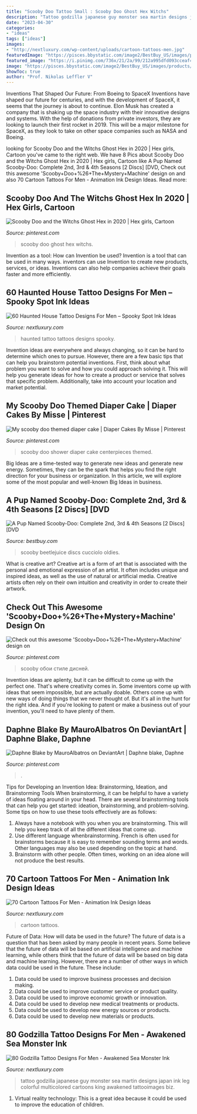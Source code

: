 ```yaml
---
title: "Scooby Doo Tattoo Small : Scooby Doo Ghost Hex Witchs"
description: "Tattoo godzilla japanese guy monster sea martin designs japan ink leg colorful multicolored cartoons king awakened tattooimages biz"
date: "2023-04-30"
categories:
- "ideas"
tags: ["ideas"]
images:
- "http://nextluxury.com/wp-content/uploads/cartoon-tattoos-men.jpg"
featuredImage: "https://pisces.bbystatic.com/image2/BestBuy_US/images/products/9222/9222156_so.jpg"
featured_image: "https://i.pinimg.com/736x/21/2a/99/212a995dfd093cceaf4106b55797642f.jpg"
image: "https://pisces.bbystatic.com/image2/BestBuy_US/images/products/9222/9222156_so.jpg"
ShowToc: true
author: "Prof. Nikolas Leffler V"
---
```



Inventions That Shaped Our Future: From Boeing to SpaceX
Inventions have shaped our future for centuries, and with the development of SpaceX, it seems that the journey is about to continue. Elon Musk has created a company that is shaking up the space industry with their innovative designs and systems. With the help of donations from private investors, they are looking to launch their first rocket in 2019. This will be a major milestone for SpaceX, as they look to take on other space companies such as NASA and Boeing.

	

		
looking for Scooby Doo and the Witchs Ghost Hex in 2020 | Hex girls, Cartoon you've came to the right web. We have 8 Pics about Scooby Doo and the Witchs Ghost Hex in 2020 | Hex girls, Cartoon like A Pup Named Scooby-Doo: Complete 2nd, 3rd &amp; 4th Seasons [2 Discs] [DVD, Check out this awesome &#039;Scooby+Doo+%26+The+Mystery+Machine&#039; design on and also 70 Cartoon Tattoos For Men - Animation Ink Design Ideas. Read more:
		
    
## Scooby Doo And The Witchs Ghost Hex In 2020 | Hex Girls, Cartoon

<img loading=lazy src="https://i.pinimg.com/736x/27/a0/6e/27a06e31c8292d635d8cfa056e6b8a92.jpg" onerror="this.onerror=null;this.src='https://tse1.mm.bing.net/th?id=OIP.mYd0ODDBHNR3G0JdnMiONwHaFg&amp;pid=15.1';" alt="Scooby Doo and the Witchs Ghost Hex in 2020 | Hex girls, Cartoon">

_Source: pinterest.com_

>scooby doo ghost hex witchs. 

	

Invention as a tool: How can Invention be used?
Invention is a tool that can be used in many ways. inventors can use Invention to create new products, services, or ideas. Inventions can also help companies achieve their goals faster and more efficiently.

    
## 60 Haunted House Tattoo Designs For Men – Spooky Spot Ink Ideas

<img loading=lazy src="http://nextluxury.com/wp-content/uploads/haunted-house-guys-tattoos.jpg" onerror="this.onerror=null;this.src='https://tse4.mm.bing.net/th?id=OIP.yXGI93Ujx_JlzUsi_12nmgHaHH&amp;pid=15.1';" alt="60 Haunted House Tattoo Designs For Men – Spooky Spot Ink Ideas">

_Source: nextluxury.com_

>haunted tattoo tattoos designs spooky. 

	

Invention ideas are everywhere and always changing, so it can be hard to determine which ones to pursue. However, there are a few basic tips that can help you brainstorm potential inventions. First, think about what problem you want to solve and how you could approach solving it. This will help you generate ideas for how to create a product or service that solves that specific problem. Additionally, take into account your location and market potential.

    
## My Scooby Doo Themed Diaper Cake | Diaper Cakes By Misse | Pinterest

<img loading=lazy src="https://s-media-cache-ak0.pinimg.com/736x/8c/b7/14/8cb714a6f444a2caf070881b900b5ba0.jpg" onerror="this.onerror=null;this.src='https://tse2.mm.bing.net/th?id=OIP.DDlsYQZRNiRq6Y0Ng_-mawHaJ6&amp;pid=15.1';" alt="My scooby doo themed diaper cake | Diaper Cakes By Misse | Pinterest">

_Source: pinterest.com_

>scooby doo shower diaper cake centerpieces themed. 

	

Big Ideas are a time-tested way to generate new ideas and generate new energy. Sometimes, they can be the spark that helps you find the right direction for your business or organization. In this article, we will explore some of the most popular and well-known Big Ideas in business.

    
## A Pup Named Scooby-Doo: Complete 2nd, 3rd &amp; 4th Seasons [2 Discs] [DVD

<img loading=lazy src="https://pisces.bbystatic.com/image2/BestBuy_US/images/products/9222/9222156_so.jpg" onerror="this.onerror=null;this.src='https://tse1.mm.bing.net/th?id=OIP.YnUgOnT660MhLasGL8p6ogHaKg&amp;pid=15.1';" alt="A Pup Named Scooby-Doo: Complete 2nd, 3rd &amp; 4th Seasons [2 Discs] [DVD">

_Source: bestbuy.com_

>scooby beetlejuice discs cucciolo oldies. 

	

What is creative art?
Creative art is a form of art that is associated with the personal and emotional expression of an artist. It often includes unique and inspired ideas, as well as the use of natural or artificial media. Creative artists often rely on their own intuition and creativity in order to create their artwork.

    
## Check Out This Awesome &#039;Scooby+Doo+%26+The+Mystery+Machine&#039; Design On

<img loading=lazy src="https://i.pinimg.com/736x/af/eb/93/afeb930910aac4ea56ffd76f6382e430.jpg" onerror="this.onerror=null;this.src='https://tse2.mm.bing.net/th?id=OIP.ecJLaHM47mN00WjkC4bypgHaHa&amp;pid=15.1';" alt="Check out this awesome &#039;Scooby+Doo+%26+The+Mystery+Machine&#039; design on">

_Source: pinterest.com_

>scooby обои стиле дисней. 

	

Invention ideas are aplenty, but it can be difficult to come up with the perfect one. That's where creativity comes in. Some inventors come up with ideas that seem impossible, but are actually doable. Others come up with new ways of doing things that we never thought of. But it's all in the hunt for the right idea. And if you're looking to patent or make a business out of your invention, you'll need to have plenty of them.

    
## Daphne Blake By MauroAlbatros On DeviantArt | Daphne Blake, Daphne

<img loading=lazy src="https://i.pinimg.com/736x/21/2a/99/212a995dfd093cceaf4106b55797642f.jpg" onerror="this.onerror=null;this.src='https://tse4.mm.bing.net/th?id=OIP.7EVQqc1X6juVuWV4xEQjwQHaKN&amp;pid=15.1';" alt="Daphne Blake by MauroAlbatros on DeviantArt | Daphne blake, Daphne">

_Source: pinterest.com_

>. 

	

Tips for Developing an Invention Idea: Brainstorming, Ideation, and Brainstorming Tools
When brainstorming, it can be helpful to have a variety of ideas floating around in your head. There are several brainstorming tools that can help you get started: ideation, brainstorming, and problem-solving. Some tips on how to use these tools effectively are as follows: 
1. Always have a notebook with you when you are brainstorming. This will help you keep track of all the different ideas that come up. 
2. Use different language whenbrainstorming. French is often used for brainstorms because it is easy to remember sounding terms and words. Other languages may also be used depending on the topic at hand. 
3. Brainstorm with other people. Often times, working on an idea alone will not produce the best results.

    
## 70 Cartoon Tattoos For Men - Animation Ink Design Ideas

<img loading=lazy src="http://nextluxury.com/wp-content/uploads/cartoon-tattoos-men.jpg" onerror="this.onerror=null;this.src='https://tse1.mm.bing.net/th?id=OIP.7Smjab3JFZ47qffrHZAUVQHaHa&amp;pid=15.1';" alt="70 Cartoon Tattoos For Men - Animation Ink Design Ideas">

_Source: nextluxury.com_

>cartoon tattoos. 

	

Future of Data: How will data be used in the future?
The future of data is a question that has been asked by many people in recent years. Some believe that the future of data will be based on artificial intelligence and machine learning, while others think that the future of data will be based on big data and machine learning. However, there are a number of other ways in which data could be used in the future. These include:
1. Data could be used to improve business processes and decision making.
2. Data could be used to improve customer service or product quality.
3. Data could be used to improve economic growth or innovation.
4. Data could be used to develop new medical treatments or products.
5. Data could be used to develop new energy sources or products.
6. Data could be used to develop new materials or products.

    
## 80 Godzilla Tattoo Designs For Men - Awakened Sea Monster Ink

<img loading=lazy src="http://nextluxury.com/wp-content/uploads/colorful-japanese-tattoo-of-godzilla-on-guy.jpg" onerror="this.onerror=null;this.src='https://tse2.mm.bing.net/th?id=OIP.Kk7GIpVSr-RxE9SvoNmVRgHaHa&amp;pid=15.1';" alt="80 Godzilla Tattoo Designs For Men - Awakened Sea Monster Ink">

_Source: nextluxury.com_

>tattoo godzilla japanese guy monster sea martin designs japan ink leg colorful multicolored cartoons king awakened tattooimages biz. 

	

1. Virtual reality technology: This is a great idea because it could be used to improve the education of children.

